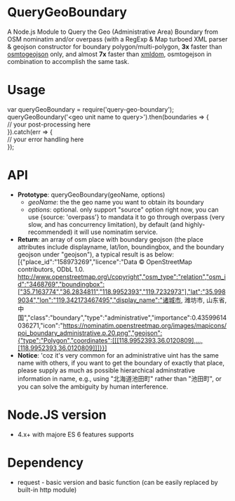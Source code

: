 # QueryGeoBoundary
A Node.js Module to Query the Geo (Administrative Area) Boundary from OSM nominatim and/or overpass (with a RegExp & Map turboed XML parser & geojson constructor for boundary polygon/multi-polygon, <b>3x</b> faster than <a href="https://github.com/tyrasd/osmtogeojson">osmtogeojson</a> only, and almost <b>7x</b> faster than <a href="https://github.com/jindw/xmldom">xmldom</a>, osmtogejson in combination to accomplish the same task.

# Usage
var queryGeoBoundary = require('query-geo-boundary');</br>
queryGeoBoundary('&lt;geo unit name to query&gt;').then(boundaries &#61;&gt; {</br>
  // your post-processing here</br>
}).catch(err &#61;&gt; {</br>
  // your error handling here</br>
});

# API
+ <b>Prototype</b>: queryGeoBoundary(geoName, options)
  - <i>geoName</i>: the the geo name you want to obtain its boundary
  - <i>options</i>: optional. only support "source" option right now, you can use {source: 'overpass'} to mandata it to go through overpass (very slow, and has concurrency limitation), by default (and highly-recommended) it will use nominatim service.
+ <b>Return</b>: an array of osm place with boundary geojson (the place attributes include displayname, lat/lon, boundingbox, and the boundary geojson under "geojson"), a typical result is as below:<br/>
  [{"place_id":"158973269","licence":"Data © OpenStreetMap contributors, ODbL 1.0. http://www.openstreetmap.org\/copyright","osm_type":"relation","osm_id":"3468769","boundingbox":["35.7163774","36.2834811","118.9952393","119.7232973"],"lat":"35.9989034","lon":"119.342173467495","display_name":"诸城市, 潍坊市, 山东省, 中国","class":"boundary","type":"administrative","importance":0.43599614036271,"icon":"https://nominatim.openstreetmap.org/images/mapicons/poi_boundary_administrative.p.20.png","geojson":{"type":"Polygon","coordinates":[[[118.9952393,36.0120809],...,[118.9952393,36.0120809]]]}}]
+ <b>Notice</b>: 'coz it's very common for an administrative uint has the same name with others, if you want to get the boundary of exactly that place, please supply as much as possible hierarchical adminstrative information in name, e.g., using "北海道池田町" rather than "池田町", or you can solve the ambiguity by human interference.

# Node.JS version
  - 4.x+ with majore ES 6 features supports
  
# Dependency
  - request - basic version and basic function (can be easily replaced by built-in http module)
